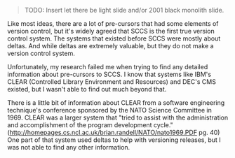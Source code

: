 > TODO: Insert let there be light slide and/or 2001 black monolith slide.

Like most ideas, there are a lot of pre-cursors that had some elements of version control, but it's widely agreed that SCCS is the first true version control system. The systems that existed before SCCS were mostly about deltas. And while deltas are extremely valuable, but they do not make a version control system.

Unfortunately, my research failed me when trying to find any detailed information about pre-cursors to SCCS. I know that systems like IBM's CLEAR (Controlled Library Environment and Resources) and DEC's CMS existed, but I wasn't able to find out much beyond that.

There is a little bit of information about CLEAR from a software engineering technique's conference sponsored by the NATO Science Committee in 1969. CLEAR was a larger system that "tried to assist with the administration and accomplishment of the program development cycle." (http://homepages.cs.ncl.ac.uk/brian.randell/NATO/nato1969.PDF pg. 40) One part of that system used deltas to help with versioning releases, but I was not able to find any other information.